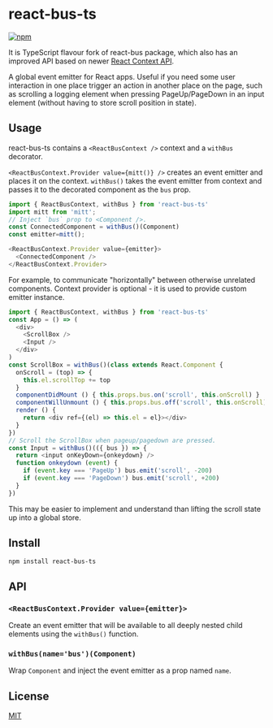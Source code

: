 # react-bus-ts

[![npm](https://badgen.net/npm/v/react-bus-ts)](https://npmjs.com/package/react-bus-ts)

It is TypeScript flavour fork of react-bus package, which also has an improved API based on newer [React Context API](https://reactjs.org/docs/context.html).

A global event emitter for React apps.
Useful if you need some user interaction in one place trigger an action in another place on the page, such as scrolling a logging element when pressing PageUp/PageDown in an input element (without having to store scroll position in state).

## Usage

react-bus-ts contains a `<ReactBusContext />` context and a `withBus` decorator.

`<ReactBusContext.Provider value={mitt()} />` creates an event emitter and places it on the context.
`withBus()` takes the event emitter from context and passes it to the decorated component as the `bus` prop.

```js
import { ReactBusContext, withBus } from 'react-bus-ts'
import mitt from 'mitt';
// Inject `bus` prop to <Component />.
const ConnectedComponent = withBus()(Component)
const emitter=mitt();

<ReactBusContext.Provider value={emitter}>
  <ConnectedComponent />
</ReactBusContext.Provider>
```

For example, to communicate "horizontally" between otherwise unrelated components. Context provider is optional - it is used to provide custom emitter instance.


```js
import { ReactBusContext, withBus } from 'react-bus-ts'
const App = () => (
  <div>
    <ScrollBox />
    <Input />
  </div>
)
const ScrollBox = withBus()(class extends React.Component {
  onScroll = (top) => {
    this.el.scrollTop += top
  }
  componentDidMount () { this.props.bus.on('scroll', this.onScroll) }
  componentWillUnmount () { this.props.bus.off('scroll', this.onScroll) }
  render () {
    return <div ref={(el) => this.el = el}></div>
  }
})
// Scroll the ScrollBox when pageup/pagedown are pressed.
const Input = withBus()(({ bus }) => {
  return <input onKeyDown={onkeydown} />
  function onkeydown (event) {
    if (event.key === 'PageUp') bus.emit('scroll', -200)
    if (event.key === 'PageDown') bus.emit('scroll', +200)
  }
})
```

This may be easier to implement and understand than lifting the scroll state up into a global store.

## Install

```
npm install react-bus-ts
```

## API

### `<ReactBusContext.Provider value={emitter}>`

Create an event emitter that will be available to all deeply nested child elements using the `withBus()` function.

### `withBus(name='bus')(Component)`

Wrap `Component` and inject the event emitter as a prop named `name`.

## License

[MIT](./LICENSE)

